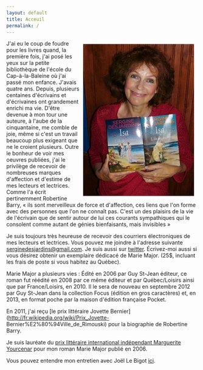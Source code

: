 ```yaml
---
layout: default
title: Acceuil
permalink: /
---
```


<img style='float:right; padding: 10px' src='images/2isa2-small.jpg' alt='photo'>

J'ai eu le coup de foudre pour les livres quand, la première fois, j'ai posé
les yeux sur la petite bibliothèque de l'école du Cap-à-la-Baleine où j'ai passé
mon enfance. J'avais quatre ans. Depuis, plusieurs centaines d'écrivains et
d'écrivaines ont grandement enrichi ma vie. D'être devenue à mon tour une
auteure, à l'aube de la cinquantaine, me comble de joie, même si c'est un
travail beaucoup plus exigeant que ne le croient plusieurs. Outre le bonheur de
voir mes oeuvres publiées, j'ai le privilège de recevoir de nombreuses marques
d'affection et d'estime de mes lecteurs et lectrices. Comme l'a écrit
pertinemment Robertine Barry, « ils sont merveilleux de force et d'affection,
ces liens que l'on forme avec des personnes que l'on ne connaît pas. C'est un
des plaisirs de la vie de l'écrivain que de sentir autour de lui ces courants
sympathiques qui le consolent comme autant de génies bienfaisants, mais
invisibles »

Je suis toujours très heureuse de recevoir des courriers électroniques de mes
lecteurs et lectrices. Vous pouvez me joindre à l'adresse suivante
[serginedesjardins@gmail.com](mailto:serginedesjardins@gmail.com). Je suis
aussi sur [twitter](http://twitter.com/sergine54). Écrivez-moi aussi si vous
désirez obtenir un exemplaire dédicacé de Marie Major. (25$, incluant les frais
de poste si vous habitez au Québec).

Marie Major a plusieurs vies : Édité en 2006 par Guy St-Jean éditeur, ce
roman fut réédité en 2008 par ce même éditeur et par Québec/Loisirs ainsi que
par France/Loisirs, en 2010. Il le sera de nouveau en septembre 2012 par Guy
St-Jean dans la collection Focus (édition en gros caractères) et, en 2013, en
format poche par la maison d'édition française Pocket.

En 2011, j'ai reçu [le prix littéraire Jovette
Bernier](http://fr.wikipedia.org/wiki/Prix_Jovette-
Bernier%E2%80%94Ville_de_Rimouski) pour la biographie de Robertine Barry.

Je suis lauréate du [prix littéraire international indépendant Marguerite
Yourcenar](http://www.punctumliteraryagency.eu/#!prix-fr/cczd) pour mon roman
Marie Major publié en 2006.

Vous pouvez entendre mon entretien avec Joël Le Bigot
[ici](http://www.radio-canada.ca/emissions/samedi_dimanche/2009-2010/chronique.asp?idChronique=110578).

